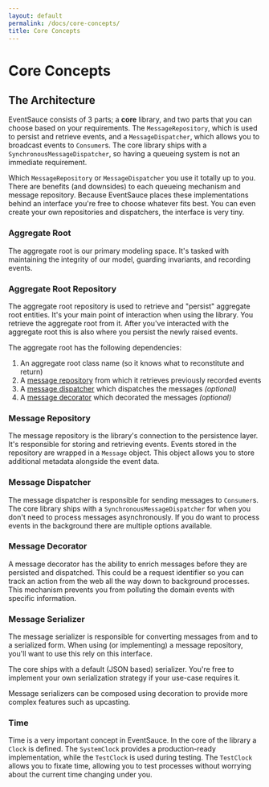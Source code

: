 ```yaml
---
layout: default
permalink: /docs/core-concepts/
title: Core Concepts
---
```


# Core Concepts

## The Architecture

EventSauce consists of 3 parts; a **core** library, and two parts that you can choose
based on your requirements. The `MessageRepository`, which is used
to persist and retrieve events, and a `MessageDispatcher`, which allows you to broadcast
events to `Consumer`s. The core library ships with a `SynchronousMessageDispatcher`,
so having a queueing system is not an immediate requirement.

Which `MessageRepository` or `MessageDispatcher` you use it totally up to you. There
are benefits (and downsides) to each queueing mechanism and message repository. Because
EventSauce places these implementations behind an interface you're free to choose whatever
fits best. You can even create your own repositories and dispatchers, the interface is
very tiny.

### Aggregate Root

The aggregate root is our primary modeling space. It's tasked with maintaining the integrity
of our model, guarding invariants, and recording events.

### Aggregate Root Repository

The aggregate root repository is used to retrieve and "persist" aggregate root
entities. It's your main point of interaction when using the library. You
retrieve the aggregate root from it. After you've interacted with the aggregate
root this is also where you persist the newly raised events.

The aggregate root has the following dependencies:

1. An aggregate root class name (so it knows what to reconstitute and return)
2. A [message repository](#message-repository) from which it retrieves previously recorded events
3. A [message dispatcher](#message-dispatcher) which dispatches the messages _(optional)_
3. A [message decorator](#message-decorator) which decorated the messages _(optional)_

### Message Repository

The message repository is the library's connection to the persistence layer. It's responsible
for storing and retrieving events. Events stored in the repository are wrapped in a `Message`
object. This object allows you to store additional metadata alongside the event data.

### Message Dispatcher

The message dispatcher is responsible for sending messages to `Consumer`s. The core
library ships with a `SynchronousMessageDispatcher` for when you don't need to process
messages asynchronously. If you do want to process events in the background there are
multiple options available.

### Message Decorator

A message decorator has the ability to enrich messages before they are persisted and dispatched.
This could be a request identifier so you can track an action from the web all the way down
to background processes. This mechanism prevents you from polluting the domain events with
specific information.

### Message Serializer

The message serializer is responsible for converting messages from and to a serialized form. When
using (or implementing) a message repository, you'll want to use this rely on this interface.

The core ships with a default (JSON based) serializer. You're free to implement your own
serialization strategy if your use-case requires it.

Message serializers can be composed using decoration to provide more complex features such as upcasting.

### Time

Time is a very important concept in EventSauce. In the core of the library a `Clock` is defined.
The `SystemClock` provides a production-ready implementation, while the `TestClock` is used during testing.
The `TestClock` allows you to fixate time, allowing you to test processes without worrying about the current
time changing under you. 

